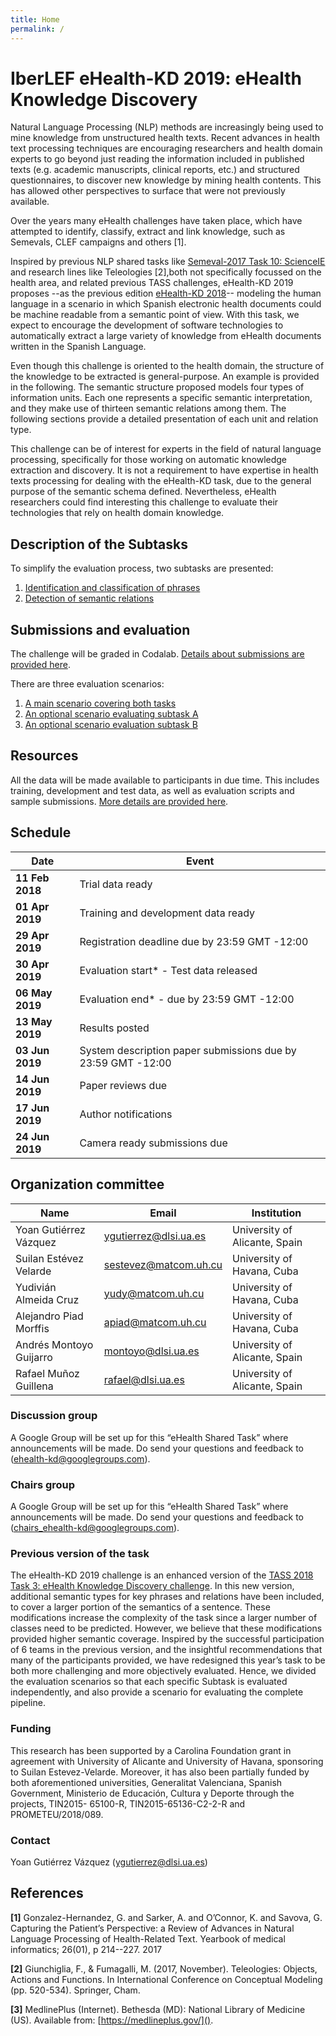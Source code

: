 ```yaml
---
title: Home
permalink: /
---
```


# IberLEF eHealth-KD 2019: eHealth Knowledge Discovery

Natural Language Processing (NLP) methods are increasingly being used to mine knowledge from unstructured health texts. Recent advances in health text processing techniques are encouraging researchers and health domain experts to go beyond just reading the information included in published texts (e.g. academic manuscripts, clinical reports, etc.) and structured questionnaires, to discover new knowledge by mining health contents. This has allowed other perspectives to surface that were not previously available.

Over the years many eHealth challenges have taken place, which have attempted to identify, classify, extract and link knowledge, such as Semevals, CLEF campaigns and others [1].

Inspired by previous NLP shared tasks like [Semeval-2017 Task 10: ScienceIE](http://alt.qcri.org/semeval2017/task10/) and research lines like Teleologies [2],both not specifically focussed on the health area, and related previous TASS challenges, eHealth-KD 2019 proposes --as the previous edition [eHealth-KD 2018](http://www.sepln.org/workshops/tass/2018/task-3/)--  modeling the human language in a scenario in which Spanish electronic health documents could be machine readable from a semantic point of view. With this task, we expect to encourage the development of software technologies to automatically extract a large variety of knowledge from eHealth documents written in the Spanish Language.

Even though this challenge is oriented to the health domain, the structure of the knowledge to be extracted is general-purpose. An example is provided in the following. The semantic structure proposed models four types of information units. Each one represents a specific semantic interpretation, and they make use of thirteen semantic relations among them. The following sections provide a detailed presentation of each unit and relation type.

This challenge can be of interest for experts in the field of natural language processing, specifically for those working on automatic knowledge extraction and discovery. It is not a requirement to have expertise in health texts processing for dealing with the eHealth-KD task, due to the general purpose of the semantic schema defined. Nevertheless, eHealth researchers could find interesting this challenge to evaluate their technologies that rely on health domain knowledge.

## Description of the Subtasks

To simplify the evaluation process, two subtasks are presented:

1. [Identification and classification of phrases](tasks#identification-and-classification-of-phrases)
2. [Detection of semantic relations](tasks#detection-of-semantic-relations)

## Submissions and evaluation

The challenge will be graded in Codalab. [Details about submissions are provided here](evaluation).

There are three evaluation scenarios:
1. [A main scenario covering both tasks](evaluation#main-evaluation-scenario-1)
2. [An optional scenario evaluating subtask A](evaluation#optional-subtask-a-scenario-2)
3. [An optional scenario evaluation subtask B](evaluation#optional-subtask-b-scenario-3)

## Resources

All the data will be made available to participants in due time. This includes training, development and test data, as well as evaluation scripts and sample submissions. [More details are provided here](resources).

## Schedule

|Date|Event|
|---|---|
| **11 Feb 2018** | Trial data ready |
| **01 Apr 2019** | Training and development data ready |
| **29 Apr 2019** | Registration deadline due by 23:59 GMT -12:00 |
| **30 Apr 2019** | Evaluation start* - Test data released |
| **06 May 2019** | Evaluation end* - due by 23:59 GMT -12:00 |
| **13 May 2019** | Results posted |
| **03 Jun 2019** | System description paper submissions due by 23:59 GMT -12:00 |
| **14 Jun 2019** | Paper reviews due |
| **17 Jun 2019** | Author notifications |
| **24 Jun 2019** | Camera ready submissions due |

## Organization committee

| Name |	Email |	Institution |
|-|-|-|
| Yoan Gutiérrez Vázquez | ygutierrez@dlsi.ua.es | University of Alicante, Spain |
| Suilan Estévez Velarde | sestevez@matcom.uh.cu | University of Havana, Cuba |
| Yudivián Almeida Cruz | yudy@matcom.uh.cu | University of Havana, Cuba |
| Alejandro Piad Morffis | apiad@matcom.uh.cu | University of Havana, Cuba |
| Andrés Montoyo Guijarro | montoyo@dlsi.ua.es | University of Alicante, Spain |
| Rafael Muñoz Guillena | rafael@dlsi.ua.es | University of Alicante, Spain |

### Discussion group

A Google Group will be set up for this “eHealth Shared Task” where announcements will be made. Do send your questions and feedback to (ehealth-kd@googlegroups.com).

### Chairs group

A Google Group will be set up for this “eHealth Shared Task” where announcements will be made. Do send your questions and feedback to (chairs_ehealth-kd@googlegroups.com).

### Previous version of the task

The eHealth-KD 2019 challenge is an enhanced version of the [TASS 2018 Task 3: eHealth Knowledge Discovery challenge](http://www.sepln.org/workshops/tass/2018/task-3/). In this new version, additional semantic types for key phrases and relations have been included, to cover a larger portion of the semantics of a sentence. These modifications increase the complexity of the task since a larger number of classes need to be predicted. However, we believe that these modifications provided higher semantic coverage.
Inspired by the successful participation of 6 teams in the previous version, and the insightful recommendations that many of the participants provided, we have redesigned this year’s task to be both more challenging and more objectively evaluated. Hence, we divided the evaluation scenarios so that each specific Subtask is evaluated independently, and also provide a scenario for evaluating the complete pipeline.

### Funding

This research has been supported by a Carolina Foundation grant in agreement with University of Alicante and University of Havana, sponsoring to Suilan Estevez-Velarde. Moreover, it has also been partially funded by both aforementioned universities, Generalitat Valenciana, Spanish Government, Ministerio de Educación, Cultura y Deporte through the projects, TIN2015- 65100-R, TIN2015-65136-C2-2-R and PROMETEU/2018/089.

### Contact

Yoan Gutiérrez Vázquez ([ygutierrez@dlsi.ua.es]())

## References

**[1]** Gonzalez-Hernandez, G. and Sarker, A. and O’Connor, K. and Savova, G. Capturing the Patient’s Perspective: a Review of Advances in Natural Language Processing of Health-Related Text. Yearbook of medical informatics; 26(01), p 214--227. 2017

**[2]**   Giunchiglia, F., & Fumagalli, M. (2017, November). Teleologies: Objects, Actions and Functions. In International Conference on Conceptual Modeling (pp. 520-534). Springer, Cham.

**[3]**   MedlinePlus (Internet). Bethesda (MD): National Library of Medicine (US). Available from: [https://medlineplus.gov/]().
